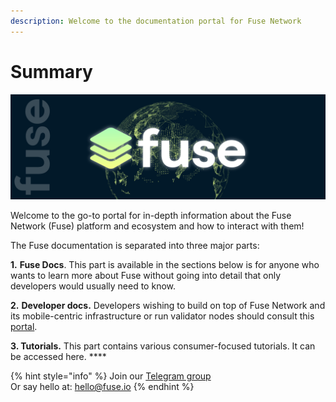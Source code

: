 ```yaml
---
description: Welcome to the documentation portal for Fuse Network
---
```


# Summary

![](<.gitbook/assets/Fuse.Ecosystem Banner .jpg>)

Welcome to the go-to portal for in-depth information about the Fuse Network (Fuse) platform and ecosystem and how to interact with them!

The Fuse documentation is separated into three major parts:

**1.** **Fuse Docs**. This part is available in the sections below is for anyone who wants to learn more about Fuse without going into detail that only developers would usually need to know.

**2.** **Developer docs.** Developers wishing to build on top of Fuse Network and its mobile-centric infrastructure or run validator nodes should consult this [portal](https://developers.fuse.io).&#x20;

**3. Tutorials.** This part contains various consumer-focused tutorials. It can be accessed here. **** &#x20;

{% hint style="info" %}
Join our [Telegram group](https://t.me/fuseio)\
Or say hello at: hello@fuse.io
{% endhint %}
